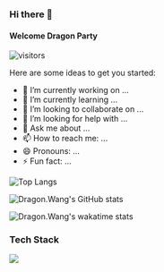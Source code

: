 ### Hi there 👋
#### Welcome Dragon Party

![visitors](https://visitor-badge.glitch.me/badge?page_id=dragonwang-hub.dragonwang-hub)

Here are some ideas to get you started:

- 🔭 I’m currently working on ...
- 🌱 I’m currently learning ...
- 👯 I’m looking to collaborate on ...
- 🤔 I’m looking for help with ...
- 💬 Ask me about ...
- 📫 How to reach me: ...
- 😄 Pronouns: ...
- ⚡ Fun fact: ...

![Top Langs](https://github-readme-stats.vercel.app/api/top-langs/?username=dragonwang-hub&layout=compact)


![Dragon.Wang's GitHub stats](https://github-readme-stats.vercel.app/api?username=dragonwang-hub)


![Dragon.Wang's wakatime stats](https://github-readme-stats.vercel.app/api/wakatime?username=dragonwang)

### Tech Stack

![](https://img.shields.io/badge/%E2%9D%A4%EF%B8%8F-java-brightgreen)
